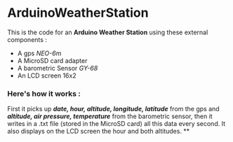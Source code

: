 # ArduinoWeatherStation

This is the code for an **Arduino Weather Station** using these external components :
- A gps *NEO-6m*
- A MicroSD card adapter
- A barometric Sensor *GY-68*
- An LCD screen 16x2

### Here's how it works :

First it picks up ***date, hour, altitude, longitude, latitude*** from the gps and ***altitude, air pressure, temperature*** from the barometric sensor, then it
writes in a .txt file (stored in the MicroSD card) all this data every second. It also displays on the LCD screen the hour and both altitudes.
**
